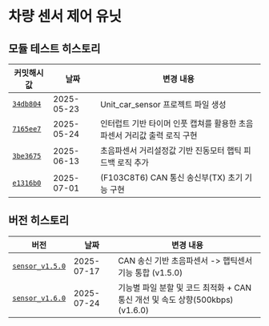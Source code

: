 # 차량 센서 제어 유닛

## 모듈 테스트 히스토리

| 커밋해시값 | 날짜         | 변경 내용 |
|----------|--------------|-----------|
| [`34db804`](https://github.com/YeonsuJ/Car_control_project/commit/34db80414a831400c01b22d808842b0f45d03a0e) | 2025-05-23 | Unit_car_sensor 프로젝트 파일 생성 |
| [`7165ee7`](https://github.com/YeonsuJ/Car_control_project/commit/7165ee7f55b6ba93f8e09380047e063f922466cb) | 2025-05-24 | 인터럽트 기반 타이머 인풋 캡쳐를 활용한 초음파센서 거리값 출력 로직 구현|
| [`3be3675`](https://github.com/YeonsuJ/Car_control_project/commit/3be3675e9acbf0c19c06f436050e4edda30a9942) | 2025-06-13 | 초음파센서 거리설정값 기반 진동모터 햅틱 피드백 로직 추가|
| [`e1316b0`](https://github.com/YeonsuJ/Car_control_project/commit/e1316b007e2b4ca462092e7ce0a50db136938af6) | 2025-07-01 | (F103C8T6) CAN 통신 송신부(TX) 초기 기능 구현|


## 버전 히스토리
| 버전 | 날짜   | 변경 내용 |
|----------|--------------|-----------|
| [`sensor_v1.5.0`](https://github.com/YeonsuJ/Car_control_project/commit/13f38c18cb6364108f1dbb893375f56113965320) | 2025-07-17 | CAN 송신 기반 초음파센서 -> 햅틱센서 기능 통합 (v1.5.0)|
| [`sensor_v1.6.0`](https://github.com/YeonsuJ/Car_control_project/commit/4e33ac5c79cb0055fc08e2029c518f396682fa97) | 2025-07-24 | 기능별 파일 분할 및 코드 최적화 + CAN 통신 개선 및 속도 상향(500kbps) (v1.6.0)|
